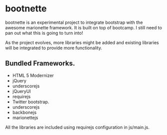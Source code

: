 bootnette
========
bootnette is an experimental project to integrate bootstrap with the awesome marionette framework. It is built on top of bootcamp. I still need to pan out what this is going to turn into!

As the project evolves, more libraries might be added and existing libraries will be integrated to provide more functionality.

Bundled Frameworks.
------------------

- HTML 5 Modernizer
- jQuery 
- underscorejs
- jQueryUI
- requirejs
- Twitter bootstrap.
- underscorejs
- backbonejs
- marionettejs

All the libraries are included using requirejs configuration in js/main.js.
